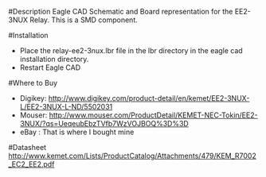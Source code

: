 #Description
Eagle CAD Schematic and Board representation for the EE2-3NUX Relay.  This is a SMD component.

#Installation
* Place the relay-ee2-3nux.lbr file in the lbr directory in the eagle cad installation directory.
* Restart Eagle CAD

#Where to Buy
* Digikey: http://www.digikey.com/product-detail/en/kemet/EE2-3NUX-L/EE2-3NUX-L-ND/5502031
* Mouser: http://www.mouser.com/ProductDetail/KEMET-NEC-Tokin/EE2-3NUX/?qs=UeqeubEbzTVfb7WzVOJBOQ%3D%3D
* eBay : That is where I bought mine

#Datasheet
http://www.kemet.com/Lists/ProductCatalog/Attachments/479/KEM_R7002_EC2_EE2.pdf